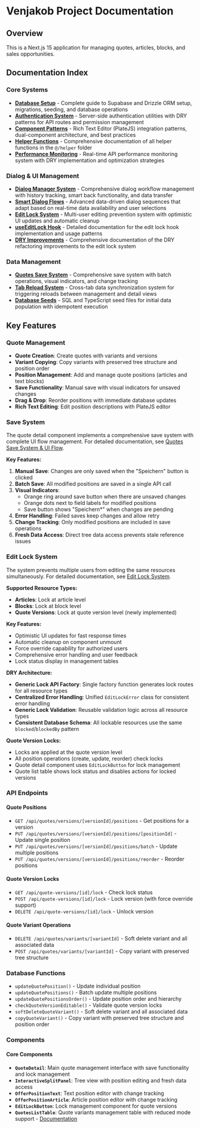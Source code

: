 # Venjakob Project Documentation

## Overview
This is a Next.js 15 application for managing quotes, articles, blocks, and sales opportunities.

## Documentation Index

### Core Systems
- **[Database Setup](db.md)** - Complete guide to Supabase and Drizzle ORM setup, migrations, seeding, and database operations
- **[Authentication System](auth.md)** - Server-side authentication utilities with DRY patterns for API routes and permission management
- **[Component Patterns](component-patterns.md)** - Rich Text Editor (PlateJS) integration patterns, dual-component architecture, and best practices
- **[Helper Functions](helper-functions.md)** - Comprehensive documentation of all helper functions in the `@/helper` folder
- **[Performance Monitoring](performance-monitoring.md)** - Real-time API performance monitoring system with DRY implementation and optimization strategies

### Dialog & UI Management
- **[Dialog Manager System](dialog-manager-docs.md)** - Comprehensive dialog workflow management with history tracking, smart back functionality, and data transfer
- **[Smart Dialog Flows](smart-dialog-flows.md)** - Advanced data-driven dialog sequences that adapt based on real-time data availability and user selections
- **[Edit Lock System](edit-lock-system.md)** - Multi-user editing prevention system with optimistic UI updates and automatic cleanup
- **[useEditLock Hook](use-edit-lock.md)** - Detailed documentation for the edit lock hook implementation and usage patterns
- **[DRY Improvements](dry-improvements.md)** - Comprehensive documentation of the DRY refactoring improvements to the edit lock system

### Data Management
- **[Quotes Save System](quotes-save-system-ui-flow.md)** - Comprehensive save system with batch operations, visual indicators, and change tracking
- **[Tab Reload System](reload-system-documentation.md)** - Cross-tab data synchronization system for triggering reloads between management and detail views
- **[Database Seeds](seeds.md)** - SQL and TypeScript seed files for initial data population with idempotent execution

## Key Features

### Quote Management
- **Quote Creation**: Create quotes with variants and versions
- **Variant Copying**: Copy variants with preserved tree structure and position order
- **Position Management**: Add and manage quote positions (articles and text blocks)
- **Save Functionality**: Manual save with visual indicators for unsaved changes
- **Drag & Drop**: Reorder positions with immediate database updates
- **Rich Text Editing**: Edit position descriptions with PlateJS editor

### Save System
The quote detail component implements a comprehensive save system with complete UI flow management. For detailed documentation, see [Quotes Save System & UI Flow](quotes-save-system-ui-flow.md).

**Key Features:**
1. **Manual Save**: Changes are only saved when the "Speichern" button is clicked
2. **Batch Save**: All modified positions are saved in a single API call
3. **Visual Indicators**: 
   - Orange ring around save button when there are unsaved changes
   - Orange dots next to field labels for modified positions
   - Save button shows "Speichern*" when changes are pending
4. **Error Handling**: Failed saves keep changes and allow retry
5. **Change Tracking**: Only modified positions are included in save operations
6. **Fresh Data Access**: Direct tree data access prevents stale reference issues

### Edit Lock System
The system prevents multiple users from editing the same resources simultaneously. For detailed documentation, see [Edit Lock System](edit-lock-system.md).

**Supported Resource Types:**
- **Articles**: Lock at article level
- **Blocks**: Lock at block level  
- **Quote Versions**: Lock at quote version level (newly implemented)

**Key Features:**
- Optimistic UI updates for fast response times
- Automatic cleanup on component unmount
- Force override capability for authorized users
- Comprehensive error handling and user feedback
- Lock status display in management tables

**DRY Architecture:**
- **Generic Lock API Factory**: Single factory function generates lock routes for all resource types
- **Centralized Error Handling**: Unified `EditLockError` class for consistent error handling
- **Generic Lock Validation**: Reusable validation logic across all resource types
- **Consistent Database Schema**: All lockable resources use the same `blocked`/`blockedBy` pattern

**Quote Version Locks:**
- Locks are applied at the quote version level
- All position operations (create, update, reorder) check locks
- Quote detail component uses `EditLockButton` for lock management
- Quote list table shows lock status and disables actions for locked versions

### API Endpoints

#### Quote Positions
- `GET /api/quotes/versions/[versionId]/positions` - Get positions for a version
- `PUT /api/quotes/versions/[versionId]/positions/[positionId]` - Update single position
- `PUT /api/quotes/versions/[versionId]/positions/batch` - Update multiple positions
- `PUT /api/quotes/versions/[versionId]/positions/reorder` - Reorder positions

#### Quote Version Locks
- `GET /api/quote-versions/[id]/lock` - Check lock status
- `POST /api/quote-versions/[id]/lock` - Lock version (with force override support)
- `DELETE /api/quote-versions/[id]/lock` - Unlock version

#### Quote Variant Operations
- `DELETE /api/quotes/variants/[variantId]` - Soft delete variant and all associated data
- `POST /api/quotes/variants/[variantId]` - Copy variant with preserved tree structure

### Database Functions
- `updateQuotePosition()` - Update individual position
- `updateQuotePositions()` - Batch update multiple positions
- `updateQuotePositionsOrder()` - Update position order and hierarchy
- `checkQuoteVersionEditable()` - Validate quote version locks
- `softDeleteQuoteVariant()` - Soft delete variant and all associated data
- `copyQuoteVariant()` - Copy variant with preserved tree structure and position order

### Components

#### Core Components
- **`QuoteDetail`**: Main quote management interface with save functionality and lock management
- **`InteractiveSplitPanel`**: Tree view with position editing and fresh data access
- **`OfferPositionText`**: Text position editor with change tracking
- **`OfferPositionArticle`**: Article position editor with change tracking
- **`EditLockButton`**: Lock management component for quote versions
- **`QuotesListTable`**: Quote variants management table with reduced mode support - [Documentation](quotes-list-table.md)